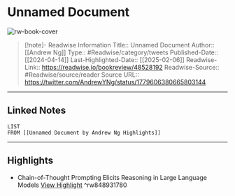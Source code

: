 # Unnamed Document

![rw-book-cover](https://pbs.twimg.com/profile_images/733174243714682880/oyG30NEH.jpg)
<br>
>[!note]- Readwise Information
>Title:: Unnamed Document
>Author:: [[Andrew Ng]]
>Type:: #Readwise/category/tweets
>Published-Date:: [[2024-04-14]]
>Last-Highlighted-Date:: [[2025-02-06]]
>Readwise-Link:: https://readwise.io/bookreview/48528192
>Readwise-Source:: #Readwise/source/reader
>Source URL:: https://twitter.com/AndrewYNg/status/1779606380665803144
--- 

## Linked Notes
```dataview
LIST
FROM [[Unnamed Document by Andrew Ng Highlights]]
```

---

## Highlights
- Chain-of-Thought Prompting Elicits Reasoning in Large Language Models [View Highlight](https://readwise.io/open/848931780) ^rw848931780
